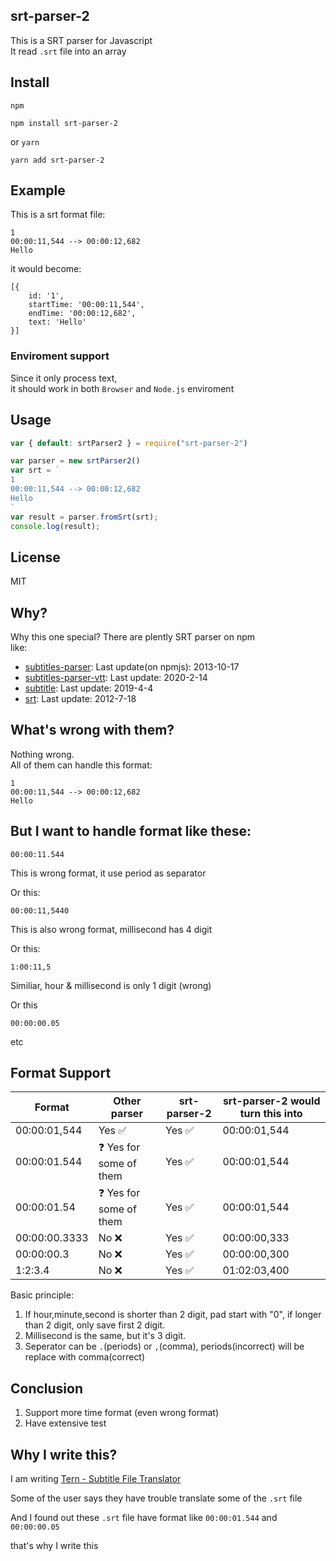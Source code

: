 ## srt-parser-2
This is a SRT parser for Javascript       
It read `.srt` file into an array    

## Install
`npm`
```
npm install srt-parser-2
```

or `yarn`
```
yarn add srt-parser-2
```

## Example
This is a srt format file:   
```
1
00:00:11,544 --> 00:00:12,682
Hello
```

it would become:
```
[{
    id: '1',
    startTime: '00:00:11,544',
    endTime: '00:00:12,682',
    text: 'Hello' 
}]
```

### Enviroment support
Since it only process text,   
it should work  in both `Browser` and `Node.js` enviroment

## Usage
```javascript
var { default: srtParser2 } = require("srt-parser-2")

var parser = new srtParser2()
var srt = `
1
00:00:11,544 --> 00:00:12,682
Hello
`
var result = parser.fromSrt(srt);
console.log(result);
```

## License
MIT

## Why? 
Why this one special? There are plently SRT parser on npm  
like: 

* [subtitles-parser](https://www.npmjs.com/package/subtitles-parser): Last update(on npmjs): 2013-10-17
* [subtitles-parser-vtt](https://www.npmjs.com/package/subtitles-parser-vtt):  Last update: 2020-2-14
* [subtitle](https://www.npmjs.com/package/subtitle):  Last update:  2019-4-4
* [srt](https://www.npmjs.com/package/srt):  Last update: 2012-7-18

## What's wrong with them?
Nothing wrong.      
All of them can handle this format: 
```
1
00:00:11,544 --> 00:00:12,682
Hello
```

## But I want to handle format like these:   
```
00:00:11.544
```
This is wrong format, it use period as separator 

Or this:
```
00:00:11,5440
```
This is also wrong format, millisecond has 4 digit

Or this:
```
1:00:11,5
```
Similiar, hour & millisecond is only 1 digit (wrong)

Or this
```
00:00:00.05
```  

etc

## Format Support
| Format       | Other parser         | srt-parser-2 | srt-parser-2 would turn this into |
|--------------|----------------------|--------------|--------------|
| 00:00:01,544 | Yes :white_check_mark: | Yes :white_check_mark: | 00:00:01,544 |
| 00:00:01.544 | :question: Yes for some of them | Yes :white_check_mark: | 00:00:01,544 |
| 00:00:01.54  | :question: Yes for some of them | Yes :white_check_mark: | 00:00:01,544 |
| 00:00:00.3333  | No :x: | Yes :white_check_mark: | 00:00:00,333 |
| 00:00:00.3  | No :x: | Yes :white_check_mark: | 00:00:00,300 |
| 1:2:3.4  | No :x: | Yes :white_check_mark: | 01:02:03,400 |

Basic principle:
1. If hour,minute,second is shorter than 2 digit, pad start with "0", if longer than 2 digit, only save first 2 digit.
2. Millisecond is the same, but it's 3 digit.
3. Seperator can be `.`(periods) or `,`(comma), periods(incorrect) will be replace with comma(correct)

<!-- ## SRT Format Standard (kind of)
| Format       | Is this SRT standard  |
|--------------|-----------------------|
| 00:00:01,544 | Yes :white_check_mark:| 
| 00:00:01.544 | No     :x:            |
| 00:00:00.05  | No     :x:            |

Note: There are no official SRT standard.   
`00:00:01.544` and `00:00:00.05` is not 100% wrong. There are gray area.          
But most tutorial/file/example/code on the internet use `00:00:01,544`    -->

## Conclusion
1. Support more time format (even wrong format)
2. Have extensive test

## Why I write this?
I am writing [Tern - Subtitle File Translator](https://tern.1c7.me/)

Some of the user says they have trouble translate some of the `.srt` file  

And I found out these `.srt` file have format like `00:00:01.544` and `00:00:00.05`   

that's why I write this   